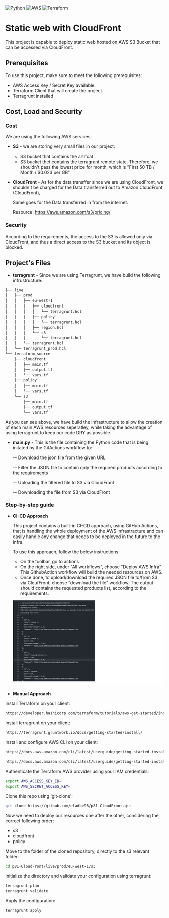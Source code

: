

![Python](https://img.shields.io/badge/python-3670A0?style=for-the-badge&logo=python&logoColor=ffdd54)
![AWS](https://img.shields.io/badge/AWS-%23FF9900.svg?style=for-the-badge&logo=amazon-aws&logoColor=white)
![Terraform](https://img.shields.io/badge/terraform-%235835CC.svg?style=for-the-badge&logo=terraform&logoColor=white)


# Static web with CloudFront

This project is capable to deploy static web hosted on AWS S3 Bucket that can be accessed via CloudFront.

## Prerequisites

To use this project, make sure to meet the following prerequisites:

* AWS Access Key / Secret Key available.
* Terraform Client that will create the project.
* Terragrunt installed

## Cost, Load and Security

### Cost 

We are using the following AWS services:

* **S3** -  we are storing very small files in our project:
    * S3 bucket that contains the artifcat
    * S3 bucket thet contains the terragrunt remote state.
Therefore, we shouldn't pass the lowest price for month, which is "First 50 TB / Month / $0.023 per GB"

* **CloudFront** - As for the data transffer since we are using CloudFront, we shouldn't be charged for the Data transferred out to Amazon CloudFront (CloudFront),
    
    Same goes for the Data transferred in from the internet.

    Resource: https://aws.amazon.com/s3/pricing/

### Security

According to the requirements, the access to the S3 is allowed only via CloudFront, and thus a direct access to the
S3 bucket and its object is blocked.


## Project's Files

* **terragrunt** - Since we are using Terragrunt, we have build the following infrustructure:
```bash
├── live
│   ├── prod
│   │   ├── eu-west-1
│   │   │   ├── cloudfront
│   │   │   │   └── terragrunt.hcl
│   │   │   ├── policy
│   │   │   │   └── terragrunt.hcl
│   │   │   ├── region.hcl
│   │   │   └── s3
│   │   │       └── terragrunt.hcl
│   │   └── terragrunt.hcl
│   └── terragrunt_prod.hcl
└── terraform_source
    ├── cloudfront
    │   ├── main.tf
    │   ├── output.tf
    │   └── vars.tf
    ├── policy
    │   ├── main.tf
    │   └── vars.tf
    └── s3
        ├── main.tf
        ├── output.tf
        └── vars.tf
```
As you can see above, we have build the infrastructure to allow the creation of each main AWS resources seperatley, while taking the advantage
of using terragrunt to keep our code DRY as possible.


* **main.py** - This is the file containing the Python code that is being initated by the GitActions workflow to:

    -- Download the json file from the given URL

    -- Filter the JSON file to contain only the required products according to the requirements

    -- Uploading the filtered file to S3 via CloudFront

    -- Downloading the file from S3 via CloudFront

### Step-by-step guide

* **CI-CD Approach**

    This project contains a built-in CI-CD approach, using GitHub Actions, that is handling the whole
    deployment of the AWS infrastracture and can easily handle any change that needs to be deployed in the future
    to the infra.

    To use this approach, follow the below instructions:

    *  On the toolbar, go to actions
    * On the right side, under "All workflows", choose "Deploy AWS Infra"
        This GithubAction workflow will build the needed resources on AWS.
    * Once done, to upload/download the required JSON file to/from S3 via CloufFront, choose "download the file" workflow.
        The output should contains the requested products list, according to the requirements.

    ![App Screenshot](https://github.com/eladbe96/p81-CloudFront/blob/main/Screenshots/download_file_example.png)

* **Manual Approach**

Install Terraform on your client:
```bash
https://developer.hashicorp.com/terraform/tutorials/aws-get-started/install-cli
```
Install terragrunt on your client:
```bash
https://terragrunt.gruntwork.io/docs/getting-started/install/
```

Install and configure AWS CLI on your client:
```bash
https://docs.aws.amazon.com/cli/latest/userguide/getting-started-install.html
```
```bash
https://docs.aws.amazon.com/cli/latest/userguide/getting-started-install.html
```
Authenticate the Terraform AWS provider using your IAM credentials:
```bash
export AWS_ACCESS_KEY_ID=
export AWS_SECRET_ACCESS_KEY=
```
Clone this repo using 'git-clone':
```bash
git clone https://github.com/eladbe96/p81-CloudFront.git
```
Now we need to deploy our resources one after the other, considering the correct following order:
- s3
- cloudfront
- policy

Move to the folder of the cloned repository, directly to the s3 relevant folder:
```bash
cd p81-CloudFront/live/prod/eu-west-1/s3
```
Initialize the directory and validate your configuration using terragrunt:
```bash
terragrunt plan
terragrunt validate
```
Apply the configuration:
```bash
terragrunt apply
```



